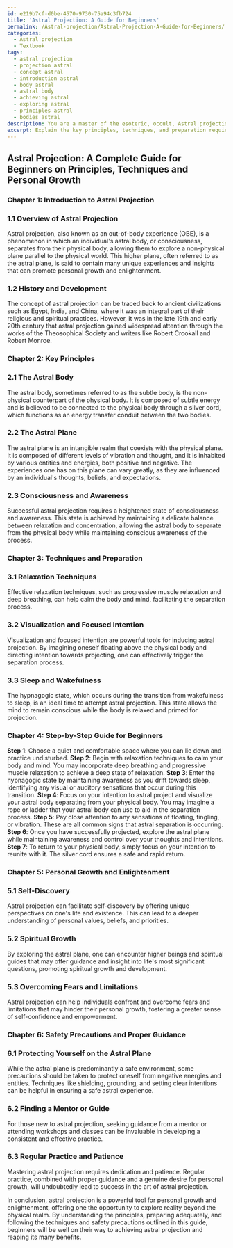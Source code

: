 ```yaml
---
id: e219b7cf-d0be-4570-9730-75a94c3fb724
title: 'Astral Projection: A Guide for Beginners'
permalink: /Astral-projection/Astral-Projection-A-Guide-for-Beginners/
categories:
  - Astral projection
  - Textbook
tags:
  - astral projection
  - projection astral
  - concept astral
  - introduction astral
  - body astral
  - astral body
  - achieving astral
  - exploring astral
  - principles astral
  - bodies astral
description: You are a master of the esoteric, occult, Astral projection and education, you have written many textbooks on the subject in ways that provide students with rich and deep understanding of the subject. You are being asked to write textbook-like sections on a topic and you do it with full context, explainability, and reliability in accuracy to the true facts of the topic at hand, in a textbook style that a student would easily be able to learn from, in a rich, engaging, and contextual way. Always include relevant context (such as formulas and history), related concepts, and in a way that someone can gain deep insights from.
excerpt: Explain the key principles, techniques, and preparation required for successful astral projection, providing safety precautions, and including a step-by-step guide for beginners. Showcase how an individual might utilize astral projection for personal growth and enlightenment while emphasizing the importance of proper guidance and practice for mastering this esoteric skill.
---
```


## Astral Projection: A Complete Guide for Beginners on Principles, Techniques and Personal Growth

### Chapter 1: Introduction to Astral Projection

### 1.1 Overview of Astral Projection

Astral projection, also known as an out-of-body experience (OBE), is a phenomenon in which an individual's astral body, or consciousness, separates from their physical body, allowing them to explore a non-physical plane parallel to the physical world. This higher plane, often referred to as the astral plane, is said to contain many unique experiences and insights that can promote personal growth and enlightenment.

### 1.2 History and Development

The concept of astral projection can be traced back to ancient civilizations such as Egypt, India, and China, where it was an integral part of their religious and spiritual practices. However, it was in the late 19th and early 20th century that astral projection gained widespread attention through the works of the Theosophical Society and writers like Robert Crookall and Robert Monroe.

### Chapter 2: Key Principles

### 2.1 The Astral Body

The astral body, sometimes referred to as the subtle body, is the non-physical counterpart of the physical body. It is composed of subtle energy and is believed to be connected to the physical body through a silver cord, which functions as an energy transfer conduit between the two bodies.

### 2.2 The Astral Plane

The astral plane is an intangible realm that coexists with the physical plane. It is composed of different levels of vibration and thought, and it is inhabited by various entities and energies, both positive and negative. The experiences one has on this plane can vary greatly, as they are influenced by an individual's thoughts, beliefs, and expectations.

### 2.3 Consciousness and Awareness

Successful astral projection requires a heightened state of consciousness and awareness. This state is achieved by maintaining a delicate balance between relaxation and concentration, allowing the astral body to separate from the physical body while maintaining conscious awareness of the process.

### Chapter 3: Techniques and Preparation

### 3.1 Relaxation Techniques

Effective relaxation techniques, such as progressive muscle relaxation and deep breathing, can help calm the body and mind, facilitating the separation process.

### 3.2 Visualization and Focused Intention

Visualization and focused intention are powerful tools for inducing astral projection. By imagining oneself floating above the physical body and directing intention towards projecting, one can effectively trigger the separation process.

### 3.3 Sleep and Wakefulness

The hypnagogic state, which occurs during the transition from wakefulness to sleep, is an ideal time to attempt astral projection. This state allows the mind to remain conscious while the body is relaxed and primed for projection.

### Chapter 4: Step-by-Step Guide for Beginners
**Step 1**: Choose a quiet and comfortable space where you can lie down and practice undisturbed.
**Step 2**: Begin with relaxation techniques to calm your body and mind. You may incorporate deep breathing and progressive muscle relaxation to achieve a deep state of relaxation.
**Step 3**: Enter the hypnagogic state by maintaining awareness as you drift towards sleep, identifying any visual or auditory sensations that occur during this transition.
**Step 4**: Focus on your intention to astral project and visualize your astral body separating from your physical body. You may imagine a rope or ladder that your astral body can use to aid in the separation process.
**Step 5**: Pay close attention to any sensations of floating, tingling, or vibration. These are all common signs that astral separation is occurring.
**Step 6**: Once you have successfully projected, explore the astral plane while maintaining awareness and control over your thoughts and intentions.
**Step 7**: To return to your physical body, simply focus on your intention to reunite with it. The silver cord ensures a safe and rapid return.

### Chapter 5: Personal Growth and Enlightenment

### 5.1 Self-Discovery

Astral projection can facilitate self-discovery by offering unique perspectives on one's life and existence. This can lead to a deeper understanding of personal values, beliefs, and priorities.

### 5.2 Spiritual Growth

By exploring the astral plane, one can encounter higher beings and spiritual guides that may offer guidance and insight into life's most significant questions, promoting spiritual growth and development.

### 5.3 Overcoming Fears and Limitations

Astral projection can help individuals confront and overcome fears and limitations that may hinder their personal growth, fostering a greater sense of self-confidence and empowerment.

### Chapter 6: Safety Precautions and Proper Guidance

### 6.1 Protecting Yourself on the Astral Plane

While the astral plane is predominantly a safe environment, some precautions should be taken to protect oneself from negative energies and entities. Techniques like shielding, grounding, and setting clear intentions can be helpful in ensuring a safe astral experience.

### 6.2 Finding a Mentor or Guide

For those new to astral projection, seeking guidance from a mentor or attending workshops and classes can be invaluable in developing a consistent and effective practice.

### 6.3 Regular Practice and Patience

Mastering astral projection requires dedication and patience. Regular practice, combined with proper guidance and a genuine desire for personal growth, will undoubtedly lead to success in the art of astral projection.

In conclusion, astral projection is a powerful tool for personal growth and enlightenment, offering one the opportunity to explore reality beyond the physical realm. By understanding the principles, preparing adequately, and following the techniques and safety precautions outlined in this guide, beginners will be well on their way to achieving astral projection and reaping its many benefits.
